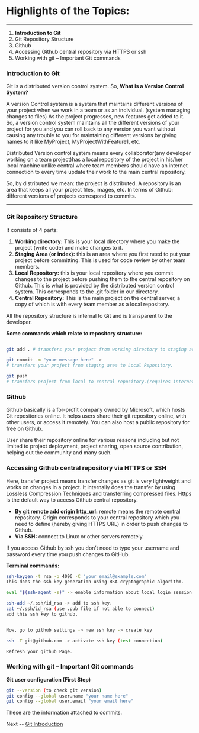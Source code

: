 
# **Highlights of the Topics:**  
---
1. **Introduction to Git**
2. Git Repository Structure
3. Github
4. Accessing Github central repository via HTTPS or ssh
5. Working with git – Important Git commands

### **Introduction to Git**

Git is a distributed version control system. So, **What is a Version Control System?** 

A version Control system is a system that maintains different versions of your project when we work in a team or as an individual. (system managing changes to files) As the project progresses, new features get added to it. So, a version control system maintains all the different versions of your project for you and you can roll back to any version you want without causing any trouble to you for maintaining different versions by giving names to it like MyProject, MyProjectWithFeature1, etc. 

Distributed Version control system means every collaborator(any developer working on a team project)has a local repository of the project in his/her local machine unlike central where team members should have an internet connection to every time update their work to the main central repository. 

So, by distributed we mean: the project is distributed. A repository is an area that keeps all your project files, images, etc. In terms of Github: different versions of projects correspond to commits.

---


### **Git Repository Structure**

It consists of 4 parts:  

1. **Working directory:** This is your local directory where you make the project (write code) and make changes to it.
2. **Staging Area (or index):** this is an area where you first need to put your project before committing. This is used for code review by other team members.
3. **Local Repository:** this is your local repository where you commit changes to the project before pushing them to the central repository on Github. This is what is provided by the distributed version control system. This corresponds to the .git folder in our directory.
4. **Central Repository:** This is the main project on the central server, a copy of which is with every team member as a local repository.


All the repository structure is internal to Git and is transparent to the developer. 

**Some commands which relate to repository structure:**  

 ```bash

git add . # transfers your project from working directory to staging area.

git commit -m "your message here" ->
# transfers your project from staging area to Local Repository.

git push
# transfers project from local to central repository.(requires internet)

  ```


### **Github**

Github basically is a for-profit company owned by Microsoft, which hosts Git repositories online. It helps users share their git repository online, with other users, or access it remotely. You can also host a public repository for free on Github. 

User share their repository online for various reasons including but not limited to project deployment, project sharing, open source contribution, helping out the community and many such.

### **Accessing** Github **central repository via HTTPS or SSH**

Here, transfer project means transfer changes as git is very lightweight and works on changes in a project. It internally does the transfer by using Lossless Compression Techniques and transferring compressed files. Https is the default way to access Github central repository.  

- **By git remote add origin http_url:** remote means the remote central repository. Origin corresponds to your central repository which you need to define (hereby giving HTTPS URL) in order to push changes to Github.
- **Via SSH:** connect to Linux or other servers remotely.

If you access Github by ssh you don’t need to type your username and password every time you push changes to GitHub.

**Terminal commands:**

```bash
ssh-keygen -t rsa -b 4096 -C "your_email@example.com"
This does the ssh key generation using RSA cryptographic algorithm.

eval "$(ssh-agent -s)" -> enable information about local login session.

ssh-add ~/.ssh/id_rsa -> add to ssh key.
cat ~/.ssh/id_rsa (use .pub file if not able to connect)
add this ssh key to github.


Now, go to github settings -> new ssh key -> create key

ssh -T git@github.com -> activate ssh key (test connection)

Refresh your github Page.
```

### **Working with git – Important Git commands**

**Git user configuration (First Step)**  

```bash
git --version (to check git version)
git config --global user.name "your name here"
git config --global user.email "your email here"
```

These are the information attached to commits.

Next -- [Git Introduction](Git.md)
